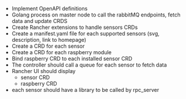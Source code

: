 - Implement OpenAPI definitions
- Golang process on master node to call the rabbitMQ endpoints, fetch data and update CRDS
- Create Rancher extensions to handle sensors CRDs
- Create a manifest.yaml file for each supported sensors (svg, description, link to homepage)
- Create a CRD for each sensor
- Create a CRD for each raspberry module
- Bind raspberry CRD to each installed sensor CRD
- The controller should call a queue for each sensor to fetch data
- Rancher UI should display
  - sensor CRD
  - raspberry CRD
- each sensor should have a library to be called by rpc_server
